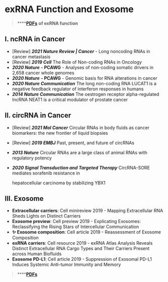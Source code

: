 # exRNA Function and Exosome

> \*\*\*\*[**PDFs**](https://cloud.tsinghua.edu.cn/d/f72ee6992a1e4ec78044/?p=%2FexRNA%20function&mode=list) **of exRNA function**

## I. ncRNA in Cancer

* \[Review\] _**2021 Nature Review \| Cancer**_ - Long noncoding RNAs in cancer metastasis
* \[Review\] _**2019 Cell**_ The Role of Non-coding RNAs in Oncology
* _**2020 Nature**_ **- PCAWG** - Analyses of non-coding somatic drivers in 2,658 cancer whole genomes
* _**2020 Nature**_ **- PCAWG** - Genomic basis for RNA alterations in cancer
* _**2020 Nature Communication**_ The long non-coding RNA LUCAT1 is a negative feedback regulator of interferon responses in humans
* _**2014 Nature Communication**_ The oestrogen receptor alpha-regulated lncRNA NEAT1 is a critical modulator of prostate cancer

## II. circRNA in Cancer

* \[Review\] _**2021 Mol Cancer**_ Circular RNAs in body fluids as cancer biomarkers: the new frontier of liquid biopsies
* \[Review\] _**2019 EMBJ**_ Past, present, and future of circRNAs
* _**2013 Nature**_ Circular RNAs are a large class of animal RNAs with regulatory potency
* _**2020 Signal Transduction and Targeted Therapy**_ CircRNA-SORE mediates sorafenib resistance in

  hepatocellular carcinoma by stabilizing YBX1

## III. Exosome

* **Extracellular carriers**: Cell minireview 2019 - Mapping Extracellular RNA Sheds Lights on Distinct Carriers
* **Exosome preview**: Cell preview 2019 - Explicating Exosomes: Reclassifying the Rising Stars of Intercellular Communication
* **✨ Exosome composition**: Cell article 2019 - Reassessment of Exosome Composition
* **exRNA carriers**: Cell resource 2019 - exRNA Atlas Analysis Reveals Distinct Extracellular RNA Cargo Types and Their Carriers Present across Human Biofluids
* **Exosome PD-L1**: Cell article 2019 - Suppression of Exosomal PD-L1 Induces Systemic Anti-tumor Immunity and Memory

> \*\*\*\*[**PDFs** ](https://cloud.tsinghua.edu.cn/d/f72ee6992a1e4ec78044/?p=%2Fexosome&mode=list)

